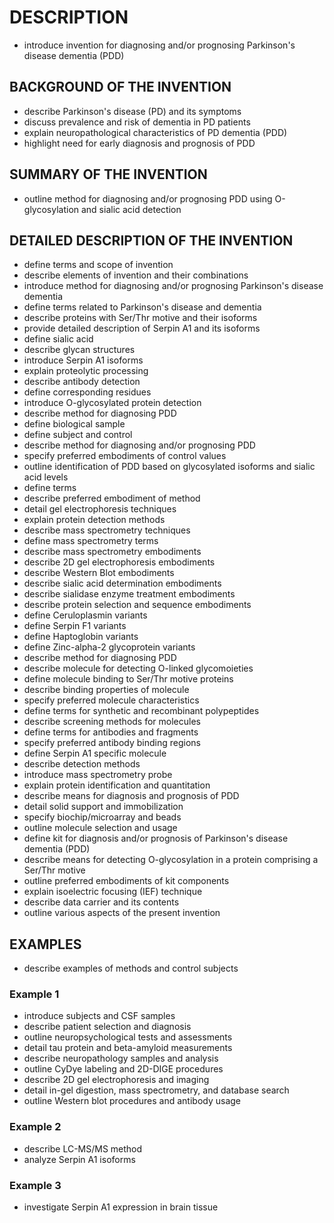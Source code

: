# DESCRIPTION

- introduce invention for diagnosing and/or prognosing Parkinson's disease dementia (PDD)

## BACKGROUND OF THE INVENTION

- describe Parkinson's disease (PD) and its symptoms
- discuss prevalence and risk of dementia in PD patients
- explain neuropathological characteristics of PD dementia (PDD)
- highlight need for early diagnosis and prognosis of PDD

## SUMMARY OF THE INVENTION

- outline method for diagnosing and/or prognosing PDD using O-glycosylation and sialic acid detection

## DETAILED DESCRIPTION OF THE INVENTION

- define terms and scope of invention
- describe elements of invention and their combinations
- introduce method for diagnosing and/or prognosing Parkinson's disease dementia
- define terms related to Parkinson's disease and dementia
- describe proteins with Ser/Thr motive and their isoforms
- provide detailed description of Serpin A1 and its isoforms
- define sialic acid
- describe glycan structures
- introduce Serpin A1 isoforms
- explain proteolytic processing
- describe antibody detection
- define corresponding residues
- introduce O-glycosylated protein detection
- describe method for diagnosing PDD
- define biological sample
- define subject and control
- describe method for diagnosing and/or prognosing PDD
- specify preferred embodiments of control values
- outline identification of PDD based on glycosylated isoforms and sialic acid levels
- define terms
- describe preferred embodiment of method
- detail gel electrophoresis techniques
- explain protein detection methods
- describe mass spectrometry techniques
- define mass spectrometry terms
- describe mass spectrometry embodiments
- describe 2D gel electrophoresis embodiments
- describe Western Blot embodiments
- describe sialic acid determination embodiments
- describe sialidase enzyme treatment embodiments
- describe protein selection and sequence embodiments
- define Ceruloplasmin variants
- define Serpin F1 variants
- define Haptoglobin variants
- define Zinc-alpha-2 glycoprotein variants
- describe method for diagnosing PDD
- describe molecule for detecting O-linked glycomoieties
- define molecule binding to Ser/Thr motive proteins
- describe binding properties of molecule
- specify preferred molecule characteristics
- define terms for synthetic and recombinant polypeptides
- describe screening methods for molecules
- define terms for antibodies and fragments
- specify preferred antibody binding regions
- define Serpin A1 specific molecule
- describe detection methods
- introduce mass spectrometry probe
- explain protein identification and quantitation
- describe means for diagnosis and prognosis of PDD
- detail solid support and immobilization
- specify biochip/microarray and beads
- outline molecule selection and usage
- define kit for diagnosis and/or prognosis of Parkinson's disease dementia (PDD)
- describe means for detecting O-glycosylation in a protein comprising a Ser/Thr motive
- outline preferred embodiments of kit components
- explain isoelectric focusing (IEF) technique
- describe data carrier and its contents
- outline various aspects of the present invention

## EXAMPLES

- describe examples of methods and control subjects

### Example 1

- introduce subjects and CSF samples
- describe patient selection and diagnosis
- outline neuropsychological tests and assessments
- detail tau protein and beta-amyloid measurements
- describe neuropathology samples and analysis
- outline CyDye labeling and 2D-DIGE procedures
- describe 2D gel electrophoresis and imaging
- detail in-gel digestion, mass spectrometry, and database search
- outline Western blot procedures and antibody usage

### Example 2

- describe LC-MS/MS method
- analyze Serpin A1 isoforms

### Example 3

- investigate Serpin A1 expression in brain tissue

